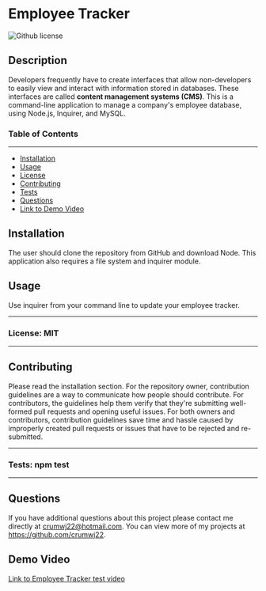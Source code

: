 # Employee Tracker

![Github license](https://img.shields.io/badge/license-MIT-blue.svg)

## Description

Developers frequently have to create interfaces that allow non-developers to easily view and interact with information stored in databases. These interfaces are called **content management systems (CMS)**. This is a command-line application to manage a company's employee database, using Node.js, Inquirer, and MySQL.

### Table of Contents

---

- [Installation](#installation)
- [Usage](#usage)
- [License](#license)
- [Contributing](#contributing)
- [Tests](#tests)
- [Questions](#questions)
- [Link to Demo Video](#demo-video)

## Installation

The user should clone the repository from GitHub and download Node. This application also requires a file system and inquirer module.

## Usage

Use inquirer from your command line to update your employee tracker.

---

### License: MIT

---

## Contributing

Please read the installation section. For the repository owner, contribution guidelines are a way to communicate how people should contribute. For contributors, the guidelines help them verify that they're submitting well-formed pull requests and opening useful issues. For both owners and contributors, contribution guidelines save time and hassle caused by improperly created pull requests or issues that have to be rejected and re-submitted.

---

### Tests: npm test

---

## Questions

If you have additional questions about this project please contact me directly at <crumwj22@hotmail.com>.
You can view more of my projects at <https://github.com/crumwj22>.

## Demo Video

<a href="https://youtu.be/3mFmsmvBcH8">Link to Employee Tracker test video</a>
